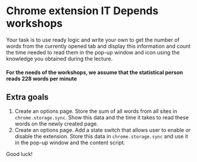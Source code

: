 # Chrome extension IT Depends workshops

Your task is to use ready logic and write your own to get the number of words from the currently opened tab and display this information and count the time needed to read them in the pop-up window and icon using the knowledge you obtained during the lecture.

#### For the needs of the workshops, we assume that the statistical person reads 228 words per minute

## Extra goals

1. Create an options page. Store the sum of all words from all sites in `chrome.storage.sync`. Show this data and the time it takes to read these words on the newly created page.
2. Create an options page. Add a state switch that allows user to enable or disable the extension. Store this data in `chrome.storage.sync` and use it in the pop-up window and the content script.

Good luck!

